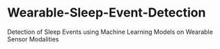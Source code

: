 # Wearable-Sleep-Event-Detection
Detection of Sleep Events using Machine Learning Models on Wearable Sensor Modalities
